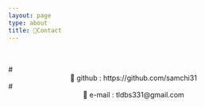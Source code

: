 ```yaml
---
layout: page
type: about
title: 📌Contact
---
```

<br>
<br>
# <center>🐳 github : https://github.com/samchi31</center>
# <center>👾 e-mail : tldbs331@gmail.com</center>
